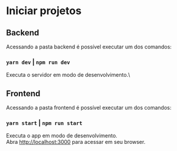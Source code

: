 # Iniciar projetos

## Backend

Acessando a pasta backend é possível executar um dos comandos:

### `yarn dev` | `npm run dev`

Executa o servidor em modo de desenvolvimento.\

## Frontend

Acessando a pasta frontend é possível executar um dos comandos:

### `yarn start` | `npm run start`

Executa o app em modo de desenvolvimento.\
Abra [http://localhost:3000](http://localhost:3000) para acessar em seu browser.